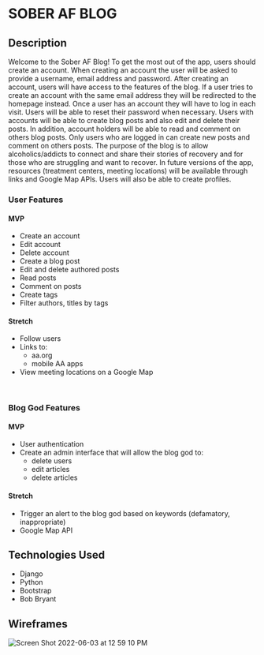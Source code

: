 # SOBER AF BLOG
## Description 
Welcome to the Sober AF Blog! To get the most out of the app, users should create an account. When creating an account the user will be asked to provide a username, email address and password. After creating an account, users will have access to the features of the blog.
If a user tries to create an account with the same email address they will be redirected to the homepage instead.
Once a user has an account they will have to log in each visit. Users will be able to reset their password when necessary.
Users with accounts will be able to create blog posts and also edit and delete their posts. In addition, account holders will be able to read and comment on others blog posts.
Only users who are logged in can create new posts and comment on others posts.
The purpose of the blog is to allow alcoholics/addicts to connect and share their stories of recovery and for those who are struggling and want to recover. In future versions of the app, resources (treatment centers, meeting locations) will be available through links and Google Map APIs. Users will also be able to create profiles.
### User Features
#### MVP
- Create an account
- Edit account
- Delete account
- Create a blog post
- Edit and delete authored posts
- Read posts
- Comment on posts
- Create tags
- Filter authors, titles by tags
#### Stretch
- Follow users
- Links to:
  * aa.org
  * mobile AA apps
- View meeting locations on a Google Map
<br>

### Blog God Features
#### MVP
- User authentication
- Create an admin interface that will allow the blog god to:
  * delete users
  * edit articles
  * delete articles
#### Stretch
- Trigger an alert to the blog god based on keywords (defamatory, inappropriate)
- Google Map API
## Technologies Used
- Django
- Python
- Bootstrap
- Bob Bryant
## Wireframes
![Screen Shot 2022-06-03 at 12 59 10 PM](https://user-images.githubusercontent.com/101487933/171920481-93375d09-a502-44b9-820a-ca6413cfeb90.png)
